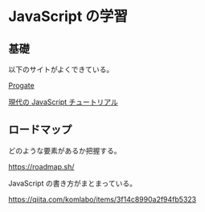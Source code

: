 # JavaScript の学習

## 基礎

以下のサイトがよくできている。

[Progate](https://prog-8.com/)

[現代の JavaScript チュートリアル](https://ja.javascript.info/)

## ロードマップ

どのような要素があるか把握する。

https://roadmap.sh/

JavaScript の書き方がまとまっている。

https://qiita.com/komlabo/items/3f14c8990a2f94fb5323

